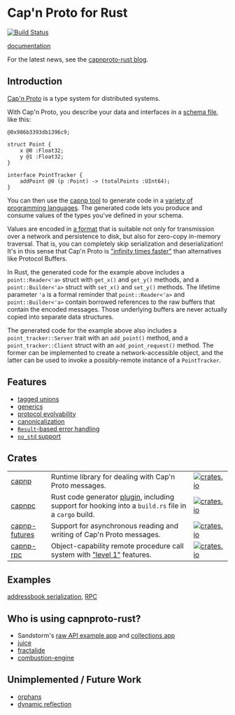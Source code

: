 # Cap'n Proto for Rust

[![Build Status](https://github.com/capnproto/capnproto-rust/workflows/CI/badge.svg?branch=master&event=push)](https://github.com/capnproto/capnproto-rust/actions?query=workflow%3ACI)

[documentation](https://docs.capnproto-rust.org/capnp/)

For the latest news,
see the [capnproto-rust blog](https://dwrensha.github.io/capnproto-rust).

## Introduction

[Cap'n Proto](https://capnproto.org) is a type system for distributed systems.

With Cap'n Proto, you describe your data and interfaces
in a [schema file](https://capnproto.org/language.html), like this:

```capnp
@0x986b3393db1396c9;

struct Point {
    x @0 :Float32;
    y @1 :Float32;
}

interface PointTracker {
    addPoint @0 (p :Point) -> (totalPoints :UInt64);
}
```

You can then use the [capnp tool](https://capnproto.org/capnp-tool.html#compiling-schemas)
to generate code in a [variety of programming languages](https://capnproto.org/otherlang.html).
The generated code lets you produce and consume values of the
types you've defined in your schema.

Values are encoded in [a format](https://capnproto.org/encoding.html) that
is suitable not only for transmission over a network and persistence to disk,
but also for zero-copy in-memory traversal.
That is, you can completely skip serialization and deserialization!
It's in this sense that Cap'n Proto is
["infinity times faster"](https://capnproto.org/news/2013-04-01-announcing-capn-proto.html)
than alternatives like Protocol Buffers.

In Rust, the generated code for the example above includes
a `point::Reader<'a>` struct with `get_x()` and `get_y()` methods,
and a `point::Builder<'a>` struct with `set_x()` and `set_y()` methods.
The lifetime parameter `'a` is a formal reminder
that `point::Reader<'a>` and `point::Builder<'a>`
contain borrowed references to the raw buffers that contain the encoded messages.
Those underlying buffers are never actually copied into separate data structures.

The generated code for the example above also includes
a `point_tracker::Server` trait with an `add_point()` method,
and a `point_tracker::Client` struct with an `add_point_request()` method.
The former can be implemented to create a network-accessible object,
and the latter can be used to invoke a possibly-remote instance of a `PointTracker`.

## Features

- [tagged unions](https://capnproto.org/language.html#unions)
- [generics](https://capnproto.org/language.html#generic-types)
- [protocol evolvability](https://capnproto.org/language.html#evolving-your-protocol)
- [canonicalization](https://capnproto.org/encoding.html#canonicalization)
- [`Result`-based error handling](https://dwrensha.github.io/capnproto-rust/2015/03/21/error-handling-revisited.html)
- [`no_std` support](https://dwrensha.github.io/capnproto-rust/2020/06/06/no-std-support.html)

## Crates

|  |  |  |
| ----- | ---- | ---- |
| [capnp](/capnp) | Runtime library for dealing with Cap'n Proto messages. | [![crates.io](https://img.shields.io/crates/v/capnp.svg)](https://crates.io/crates/capnp) |
| [capnpc](/capnpc) | Rust code generator [plugin](https://capnproto.org/otherlang.html#how-to-write-compiler-plugins), including support for hooking into a `build.rs` file in a `cargo` build. | [![crates.io](https://img.shields.io/crates/v/capnpc.svg)](https://crates.io/crates/capnpc) |
| [capnp-futures](/capnp-futures) | Support for asynchronous reading and writing of Cap'n Proto messages. | [![crates.io](https://img.shields.io/crates/v/capnp-futures.svg)](https://crates.io/crates/capnp-futures) |
| [capnp-rpc](/capnp-rpc) | Object-capability remote procedure call system with ["level 1"](https://capnproto.org/rpc.html#protocol-features) features. | [![crates.io](https://img.shields.io/crates/v/capnp-rpc.svg)](https://crates.io/crates/capnp-rpc) |

## Examples

[addressbook serialization](/example/addressbook),
[RPC](/capnp-rpc/examples)

## Who is using capnproto-rust?

- Sandstorm's [raw API example app](https://github.com/dwrensha/sandstorm-rawapi-example-rust) and
  [collections app](https://github.com/sandstorm-io/collections-app)
- [juice](https://github.com/spearow/juice)
- [fractalide](https://github.com/fractalide/fractalide)
- [combustion-engine](https://github.com/combustion-engine/combustion/tree/master/combustion_protocols)

## Unimplemented / Future Work

- [orphans](https://capnproto.org/cxx.html#orphans)
- [dynamic reflection](https://capnproto.org/cxx.html#dynamic-reflection)
